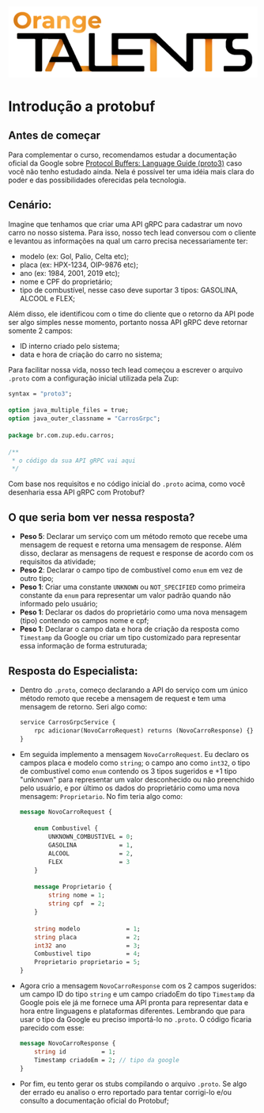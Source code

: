 ![Logo da Orange Talents](resources/Orange-Talents-preto-brilhoesombra.png)

# Introdução a protobuf

## Antes de começar

Para complementar o curso, recomendamos estudar a documentação oficial da Google sobre [Protocol Buffers: Language Guide (proto3)](https://developers.google.com/protocol-buffers/docs/proto3) caso você não tenho estudado ainda. Nela é possível ter uma idéia mais clara do poder e das possibilidades oferecidas pela tecnologia.

## Cenário:

Imagine que tenhamos que criar uma API gRPC para cadastrar um novo carro no nosso sistema. Para isso, nosso tech lead conversou com o cliente e levantou as informações na qual um carro precisa necessariamente ter:

- modelo (ex: Gol, Palio, Celta etc);
- placa (ex: HPX-1234, OIP-9876 etc);
- ano (ex: 1984, 2001, 2019 etc);
- nome e CPF do proprietário;
- tipo de combustível, nesse caso deve suportar 3 tipos: GASOLINA, ALCOOL e FLEX;

Além disso, ele identificou com o time do cliente que o retorno da API pode ser algo simples nesse momento, portanto nossa API gRPC deve retornar somente 2 campos:

- ID interno criado pelo sistema;
- data e hora de criação do carro no sistema;

Para facilitar nossa vida, nosso tech lead começou a escrever o arquivo `.proto` com a configuração inicial utilizada pela Zup:

```protobuf
syntax = "proto3";

option java_multiple_files = true;
option java_outer_classname = "CarrosGrpc";

package br.com.zup.edu.carros;

/**
 * o código da sua API gRPC vai aqui
 */
```

Com base nos requisitos e no código inicial do `.proto` acima, como você desenharia essa API gRPC com Protobuf?

## O que seria bom ver nessa resposta?

- **Peso 5**: Declarar um serviço com um método remoto que recebe uma mensagem de request e retorna uma mensagem de response. Além disso, declarar as mensagens de request e response de acordo com os requisitos da atividade;
- **Peso 2**: Declarar o campo tipo de combustível como `enum` em vez de outro tipo;
- **Peso 1**: Criar uma constante `UNKNOWN` ou `NOT_SPECIFIED` como primeira constante da `enum` para representar um valor padrão quando não informado pelo usuário;
- **Peso 1**: Declarar os dados do proprietário como uma nova mensagem (tipo) contendo os campos nome e cpf;
- **Peso 1**: Declarar o campo data e hora de criação da resposta como `Timestamp` da Google ou criar um tipo customizado para representar essa informação de forma estruturada;

## Resposta do Especialista:

- Dentro do `.proto`, começo declarando a API do serviço com um único método remoto que recebe a mensagem de request e tem uma mensagem de retorno. Seri algo como:
    ```protobuf
    service CarrosGrpcService {
        rpc adicionar(NovoCarroRequest) returns (NovoCarroResponse) {}
    }
    ```

- Em seguida implemento a mensagem `NovoCarroRequest`. Eu declaro os campos placa e modelo como `string`; o campo ano como `int32`, o tipo de combustível como `enum` contendo os 3 tipos sugeridos e +1 tipo "unknown" para representar um valor desconhecido ou não preenchido pelo usuário, e por último os dados do proprietário como uma nova mensagem: `Proprietario`. No fim teria algo como:
    ```protobuf
    message NovoCarroRequest {

        enum Combustivel {
            UNKNOWN_COMBUSTIVEL = 0;
            GASOLINA            = 1,
            ALCOOL              = 2,
            FLEX                = 3
        }

        message Proprietario {
            string nome = 1;
            string cpf  = 2;
        }

        string modelo             = 1;
        string placa              = 2;
        int32 ano                 = 3;
        Combustivel tipo          = 4;
        Proprietario proprietario = 5;
    }
    ```

- Agora crio a mensagem `NovoCarroResponse` com os 2 campos sugeridos: um campo ID do tipo `string` e um campo criadoEm do tipo `Timestamp` da Google pois ele já me fornece uma API pronta para representar data e hora entre linguagens e plataformas diferentes. Lembrando que para usar o tipo da Google eu preciso importá-lo no `.proto`. O código ficaria parecido com esse:
    ```protobuf
    message NovoCarroResponse {
        string id          = 1;
        Timestamp criadoEm = 2; // tipo da google
    }
    ```

- Por fim, eu tento gerar os stubs compilando o arquivo `.proto`. Se algo der errado eu analiso o erro reportado para tentar corrigi-lo e/ou consulto a documentação oficial do Protobuf;
